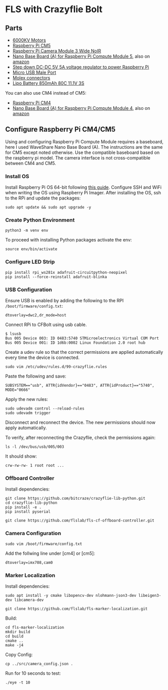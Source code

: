 # FLS with Crazyflie Bolt 

## Parts
- [6000KV Motors](https://www.getfpv.com/motors/micro-quad-motors/flywoo-robo-1303-motor-6000kv.html)
- [Raspberry Pi CM5](https://www.raspberrypi.com/products/compute-module-5/?variant=cm5-104032)
- [Raspberry Pi Camera Module 3 Wide NoIR](https://www.pishop.us/product/raspberry-pi-camera-module-3-wide-noir/)
- [Nano Base Board (A) for Raspberry Pi Compute Module 5](https://www.waveshare.com/cm5-nano-a.htm), also on [amazon](https://a.co/d/2dPvVRj)
- [Step down DC-DC 5V 5A voltage regulator to power Raspberry Pi](https://a.co/d/0ukGvxB)
- [Micro USB Male Port](https://a.co/d/9cJU9Qm)
- [Molex connectors](https://a.co/d/1OW0Edu)
- [Lipo Battery 850mAh 80C 11.1V 3S](https://a.co/d/hYqlLo6)

You can also use CM4 instead of CM5:
- [Raspberry Pi CM4](https://a.co/d/buHcjwu)
- [Nano Base Board (A) for Raspberry Pi Compute Module 4](https://www.waveshare.com/cm4-nano-a.htm), also on [amazon](https://a.co/d/gfsPdik)



## Configure Raspberry Pi CM4/CM5
Using and configuring Raspberry Pi Compute Module requires a baseboard, here I used WaveShare Nano Base Board (A).
The instructions are the same for CM5 except noted otherwise.
Use the compatible baseboard based on the raspberry pi model. The camera interface is not cross-compatible between CM4 and CM5. 

### Install OS
Install Raspberry Pi OS 64-bit following [this guide](https://www.raspberrypi.com/documentation/computers/compute-module.html#flash-compute-module-emmc).
Configure SSH and WiFi when writing the OS using Raspberry Pi Imager.
After installing the OS, ssh to the RPi and update the packages:
```
sudo apt update && sudo apt upgrade -y
```

### Create Python Environment
```
python3 -m venv env
```

To proceed with installing Python packages activate the env:
```
source env/bin/activate
```

### Configure LED Strip
```
pip install rpi_ws281x adafruit-circuitpython-neopixel
pip install --force-reinstall adafruit-blinka
```

### USB Configuration
Ensure USB is enabled by adding the following to the RPI `/boot/firmware/config.txt`:
```
dtoverlay=dwc2,dr_mode=host
```

Connect RPi to CFBolt using usb cable.
```
$ lsusb
Bus 005 Device 003: ID 0483:5740 STMicroelectronics Virtual COM Port
Bus 005 Device 001: ID 1d6b:0002 Linux Foundation 2.0 root hub
```

Create a udev rule so that the correct permissions are applied automatically every time the device is connected.
```
sudo vim /etc/udev/rules.d/99-crazyflie.rules
```
Paste the following and save:
```
SUBSYSTEM=="usb", ATTR{idVendor}=="0483", ATTR{idProduct}=="5740", MODE="0666"
```
Apply the new rules:
```
sudo udevadm control --reload-rules
sudo udevadm trigger
```
Disconnect and reconnect the device. The new permissions should now apply automatically.

To verify, after reconnecting the Crazyflie, check the permissions again:
```
ls -l /dev/bus/usb/005/003
```
It should show:
```
crw-rw-rw- 1 root root ...
```

### Offboard Controller
Install dependencies:
```
git clone https://github.com/bitcraze/crazyflie-lib-python.git
cd crazyflie-lib-python
pip install -e .
pip install pyserial
```
```
git clone https://github.com/flslab/fls-cf-offboard-controller.git
```

### Camera Configuration
```
sudo vim /boot/firmware/config.txt
```
Add the follwing line under [cm4] or [cm5]:
```
dtoverlay=imx708,cam0
```


### Marker Localization
Install dependencies:
```
sudo apt install -y cmake libopencv-dev nlohmann-json3-dev libeigen3-dev libcamera-dev
```
```
git clone https://github.com/flslab/fls-marker-localization.git
```

Build:
```
cd fls-marker-localization
mkdir build
cd build
cmake ..
make -j4
```

Copy Config:
```
cp ../src/camera_config.json .
```

Run for 10 seconds to test:
```
./eye -t 10
```
